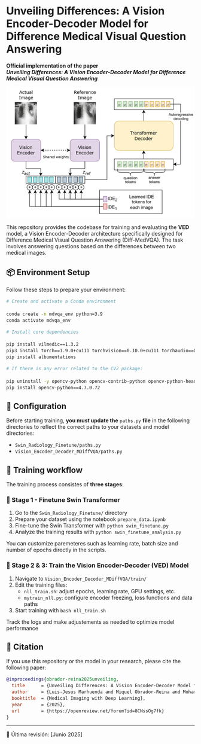 # Unveiling Differences: A Vision Encoder-Decoder Model for Difference Medical Visual Question Answering

**Official implementation of the paper**  
**_Unveiling Differences: A Vision Encoder-Decoder Model for Difference Medical Visual Question Answering_**

![Model Architecture](figures/architecture.png)

This repository provides the codebase for training and evaluating the **VED** model, a Vision Encoder-Decoder architecture specifically designed for Difference Medical Visual Question Answering (Diff-MedVQA). The task involves answering questions based on the differences between two medical images.

## 📦 Environment Setup

Follow these steps to prepare your environment:

```bash
# Create and activate a Conda environment

conda create -n mdvqa_env python=3.9
conda activate mdvqa_env
```

```bash
# Install core dependencies

pip install vilmedic==1.3.2
pip3 install torch==1.9.0+cu111 torchvision==0.10.0+cu111 torchaudio==0.9.0 -f https://download.pytorch.org/whl/torch_stable.html
pip install albumentations
```

```bash
# If there is any error related to the CV2 package:

pip uninstall -y opencv-python opencv-contrib-python opencv-python-headless 
pip install opencv-python==4.7.0.72
```

## 🔧 Configuration

Before starting training, **you must update the** `paths.py` **file** in the following directories to reflect the correct paths to your datasets and model directories:

- `Swin_Radiology_Finetune/paths.py`
- `Vision_Encoder_Decoder_MDiffVQA/paths.py`

## 🚀 Training workflow

The training process consistes of **three stages**:

### 🧠 Stage 1 - Finetune Swin Transformer

1. Go to the `Swin_Radiology_Finetune/` directory
2. Prepare your dataset using the notebook `prepare_data.ipynb`
3. Fine-tune the Swin Transformer with `python swin_finetune.py`
4. Analyze the training results with `python swin_finetune_analysis.py`

You can customize paremeteres such as learning rate, batch size and number of epochs directly in the scripts.

### 🤖 Stage 2 & 3: Train the Vision Encoder-Decoder (VED) Model

1. Navigate to `Vision_Encoder_Decoder_MDiffVQA/train/`
2. Edit the training files:
    - `nll_train.sh`: adjust epochs, learning rate, GPU settings, etc.
    - `mytrain_nll.py`: configure encoder freezing, loss functions and data paths
3. Start training with `bash nll_train.sh`

Track the logs and make adjustements as needed to optimize model performance

## 📄 Citation

If you use this repository or the model in your research, please cite the following paper:

```bibtex
@inproceedings{obrador-reina2025unveiling,
  title      = {Unveiling Differences: A Vision Encoder-Decoder Model for Difference Medical Visual Question Answering},
  author     = {Luis-Jesus Marhuenda and Miquel Obrador-Reina and Mohamed Aas-Alas and Alberto Albiol and Roberto Paredes},
  booktitle  = {Medical Imaging with Deep Learning},
  year       = {2025},
  url        = {https://openreview.net/forum?id=8CNssOg7fk}
}
```

---

📌 Última revisión: [Junio 2025]

